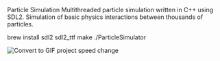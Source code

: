 Particle Simulation
Multithreaded particle simulation written in C++ using SDL2. Simulation of basic physics interactions between thousands of particles.

brew install sdl2 sdl2_ttf
make
./ParticleSimulator

![Convert to GIF project speed change](https://github.com/user-attachments/assets/f957c122-692e-4334-a618-6d247023f7f8)
